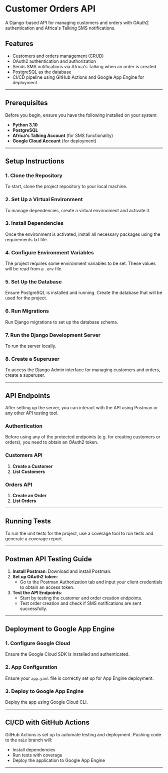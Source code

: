 # Customer Orders API

A Django-based API for managing customers and orders with OAuth2 authentication and Africa's Talking SMS notifications.

## Features
- Customers and orders management (CRUD)
- OAuth2 authentication and authorization
- Sends SMS notifications via Africa's Talking when an order is created
- PostgreSQL as the database
- CI/CD pipeline using GitHub Actions and Google App Engine for deployment

---

## Prerequisites
Before you begin, ensure you have the following installed on your system:
- **Python 3.10**
- **PostgreSQL**
- **Africa's Talking Account** (for SMS functionality)
- **Google Cloud Account** (for deployment)

---

## Setup Instructions

### 1. **Clone the Repository**
To start, clone the project repository to your local machine.

### 2. **Set Up a Virtual Environment**
To manage dependencies, create a virtual environment and activate it.

### 3. **Install Dependencies**
Once the environment is activated, install all necessary packages using the requirements.txt file.

### 4. **Configure Environment Variables**
The project requires some environment variables to be set. These values will be read from a `.env` file.

### 5. **Set Up the Database**
Ensure PostgreSQL is installed and running. Create the database that will be used for the project.

### 6. **Run Migrations**
Run Django migrations to set up the database schema.

### 7. **Run the Django Development Server**
To run the server locally.

### 8. **Create a Superuser**
To access the Django Admin interface for managing customers and orders, create a superuser.

---

## API Endpoints

After setting up the server, you can interact with the API using Postman or any other API testing tool.

### Authentication
Before using any of the protected endpoints (e.g. for creating customers or orders), you need to obtain an OAuth2 token.

### Customers API
1. **Create a Customer**  
2. **List Customers**

### Orders API
1. **Create an Order**  
2. **List Orders**

---

## Running Tests

To run the unit tests for the project, use a coverage tool to run tests and generate a coverage report.

---

## Postman API Testing Guide

1. **Install Postman**: Download and install Postman.
2. **Set up OAuth2 token**:
   - Go to the Postman Authorization tab and input your client credentials to obtain an access token.
3. **Test the API Endpoints**:
   - Start by testing the customer and order creation endpoints.
   - Test order creation and check if SMS notifications are sent successfully.

---

## Deployment to Google App Engine

### 1. **Configure Google Cloud**
Ensure the Google Cloud SDK is installed and authenticated.

### 2. **App Configuration**
Ensure your `app.yaml` file is correctly set up for App Engine deployment.

### 3. **Deploy to Google App Engine**
Deploy the app using Google Cloud CLI.

---

## CI/CD with GitHub Actions

GitHub Actions is set up to automate testing and deployment. Pushing code to the `main` branch will:
   - Install dependencies
   - Run tests with coverage
   - Deploy the application to Google App Engine

---
